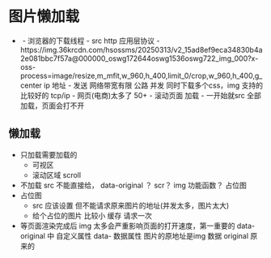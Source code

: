 # 图片懒加载

- <img src=""/>
  - 浏览器的下载线程
  - src http 应用层协议
  - https://img.36krcdn.com/hsossms/20250313/v2_15ad8ef9eca34830b4a2e081bbc7f57a@000000_oswg172644oswg1536oswg722_img_000?x-oss-process=image/resize,m_mfit,w_960,h_400,limit_0/crop,w_960,h_400,g_center
    ip 地址
  - 发送 网络带宽有限 公路
    并发 同时下载多个css，img 支持的比较好的
    tcp/ip 
  - 网页(电商)太多了 50+
  - 滚动页面 加载
  - 一开始就src 全部加载，页面会打不开
## 懒加载
  - 只加载需要加载的
    - 可视区
    - 滚动区域 scroll 
  - 不加载
    src 不能直接给， data-original ？
    scr？ img 功能函数？ 占位图
  - 占位图
    - src 应该设置  但不能请求原来图片的地址(并发太多，图片太大)
    - 给个占位的图片 比较小
      缓存 请求一次 
- 等页面渲染完成后
  img 太多会严重影响页面的打开速度，第一重要的
  data-original 中
  自定义属性 data- 数据属性
  图片的原地址是img 数据
  original 原来的
  
